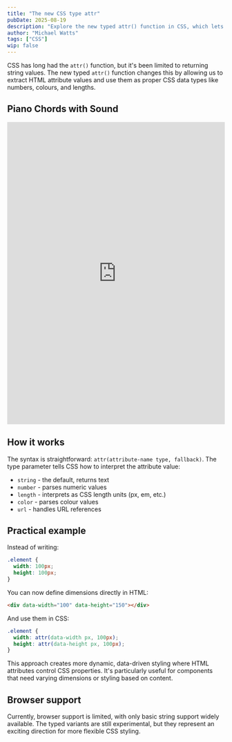 ```yaml
---
title: "The new CSS type attr"
pubDate: 2025-08-19
description: "Explore the new typed attr() function in CSS, which lets you use HTML attribute values as numbers, colours, lengths, and more for dynamic, data-driven styling."
author: "Michael Watts"
tags: ["CSS"]
wip: false
---
```


CSS has long had the `attr()` function, but it's been limited to returning string values. The new typed `attr()` function changes this by allowing us to extract HTML attribute values and use them as proper CSS data types like numbers, colours, and lengths.

## Piano Chords with Sound

<iframe height="700" style="width: 100%;" scrolling="no" title="Piano Chords in CSS with Sound" src="https://codepen.io/altescape/embed/PwPQByo?default-tab=&theme-id=dark" frameborder="no" loading="lazy" allowtransparency="true" allowfullscreen="true">
  See the Pen <a href="https://codepen.io/altescape/pen/PwPQByo">
  Piano Chords in CSS with Sound</a> by Michael Watts (<a href="https://codepen.io/altescape">@altescape</a>)
  on <a href="https://codepen.io">CodePen</a>.
</iframe>

## How it works

The syntax is straightforward: `attr(attribute-name type, fallback)`. The type parameter tells CSS how to interpret the attribute value:

- `string` - the default, returns text
- `number` - parses numeric values
- `length` - interprets as CSS length units (px, em, etc.)
- `color` - parses colour values
- `url` - handles URL references

## Practical example

Instead of writing:

```css
.element {
  width: 100px;
  height: 100px;
}
```

You can now define dimensions directly in HTML:

```html
<div data-width="100" data-height="150"></div>
```

And use them in CSS:

```css
.element {
  width: attr(data-width px, 100px);
  height: attr(data-height px, 100px);
}
```

This approach creates more dynamic, data-driven styling where HTML attributes control CSS properties. It's particularly useful for components that need varying dimensions or styling based on content.

## Browser support

Currently, browser support is limited, with only basic string support widely available. The typed variants are still experimental, but they represent an exciting direction for more flexible CSS styling.
